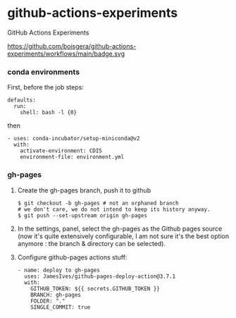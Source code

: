 

# github-actions-experiments
GitHub Actions Experiments

<https://github.com/boisgera/github-actions-experiments/workflows/main/badge.svg>

### conda environments

First, before the job steps:

    defaults:
      run:
        shell: bash -l {0}    

then

    - uses: conda-incubator/setup-miniconda@v2
      with:
        activate-environment: CDIS
        environment-file: environment.yml

### gh-pages

 1. Create the gh-pages branch, push it to github

        $ git checkout -b gh-pages # not an orphaned branch
        # we don't care, we do not intend to keep its history anyway.
        $ git push --set-upstream origin gh-pages

 2. In the settings, panel, select the gh-pages as the Github pages source 
    (now it's quite extensively configurable, I am not sure it's the best
    option anymore : the branch & directory can be selected).


 3. Configure github-pages actions stuff:

        - name: deploy to gh-pages
          uses: JamesIves/github-pages-deploy-action@3.7.1
          with:
            GITHUB_TOKEN: ${{ secrets.GITHUB_TOKEN }}
            BRANCH: gh-pages
            FOLDER: "."
            SINGLE_COMMIT: true
